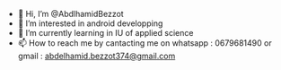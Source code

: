 - 👋 Hi, I’m @AbdlhamidBezzot
- 👀 I’m interested in android developping
- 🌱 I’m currently learning in IU of applied science
- 📫 How to reach me by cantacting me on whatsapp : 0679681490 or gmail : abdelhamid.bezzot374@gmail.com

<!---
AbdlhamidBezzot/AbdlhamidBezzot is a ✨ special ✨ repository because its `README.md` (this file) appears on your GitHub profile.
You can click the Preview link to take a look at your changes.
--->
